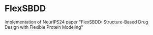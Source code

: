# FlexSBDD
Implementation of NeurIPS24 paper "FlexSBDD: Structure-Based Drug Design with Flexible Protein Modeling"
